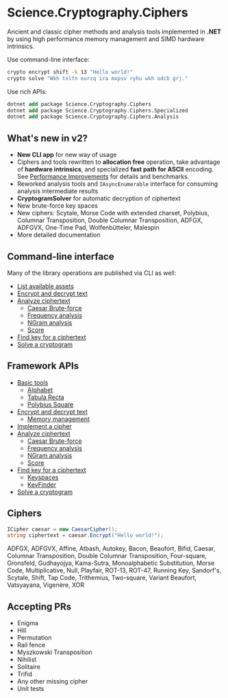 ﻿# Science.Cryptography.Ciphers
Ancient and classic cipher methods and analysis tools implemented in **.NET** by using high performance memory management and SIMD hardware intrinsics.

Use command-line interface:

```sh
crypto encrypt shift -k 13 "Hello world!"
crypto solve "Wkh txlfn eurzq ira mxpsv ryhu wkh odcb grj."
```

Use rich APIs:

```ps
dotnet add package Science.Cryptography.Ciphers
dotnet add package Science.Cryptography.Ciphers.Specialized
dotnet add package Science.Cryptography.Ciphers.Analysis
```

## What's new in v2?
- **New CLI app** for new way of usage
- Ciphers and tools rewritten to **allocation free** operation, take advantage of **hardware intrinsics**, and specialized **fast path for ASCII** encoding. See [Performance Improvements](docs/performance-improvements.md) for details and benchmarks.
- Reworked analysis tools and `IAsyncEnumerable` interface for consuming analysis intermediate results
- **CryptogramSolver** for automatic decryption of ciphertext
- New brute-force key spaces
- New ciphers: Scytale, Morse Code with extended charset, Polybius, Columnar Transposition, Double Columnar Transposition, ADFGX, ADFGVX, One-Time Pad, Wolfenbütteler, Malespin
- More detailed documentation

## Command-line interface
Many of the library operations are published via CLI as well:

 - [List available assets](docs/cli/list.md)
 - [Encrypt and decrypt text](docs/cli/encrypt-decrypt.md)
 - [Analyze ciphertext](docs/cli/analyze.md)
	- [Caesar Brute-force](docs/cli/analyze.md#caesar-brute-force)
	- [Frequency analysis](docs/cli/analyze.md#frequency-analysis)
	- [NGram analysis](docs/cli/analyze.md#ngram-analysis)
	- [Score](docs/cli/analyze.md#score)
 - [Find key for a ciphertext](docs/cli/find-key.md)
 - [Solve a cryptogram](docs/cli/solve.md)

## Framework APIs

 - [Basic tools](docs/lib/basics.md)
	- [Alphabet](docs/lib/basics.md#alphabet)
	- [Tabula Recta](docs/lib/basics.md#tabula-recta)
	- [Polybius Square](docs/lib/basics.md#polybius-square)
 - [Encrypt and decrypt text](docs/lib/encrypt-decrypt.md)
	- [Memory management](docs/lib/encrypt-decrypt.md#memory-management)
 - [Implement a cipher](docs/lib/encrypt-decrypt.md#implement-a-cipher)
 - [Analyze ciphertext](docs/lib/analyze.md)
	- [Caesar Brute-force](docs/lib/analyze.md#caesar-brute-force)
	- [Frequency analysis](docs/lib/analyze.md#frequency-analysis)
	- [NGram analysis](docs/lib/analyze.md#ngram-analysis)
	- [Score](docs/lib/analyze.md#score)
 - [Find key for a ciphertext](docs/lib/find-key.md)
    - [Keyspaces](docs/lib/find-key.md#key-spaces)
    - [KeyFinder](docs/lib/find-key.md#analysis)
 - [Solve a cryptogram](docs/lib/solve.md)

## Ciphers
```cs
ICipher caesar = new CaesarCipher();
string ciphertext = caesar.Encrypt("Hello world!");
```

ADFGX, ADFGVX, Affine, Atbash, Autokey, Bacon, Beaufort, Bifid, Caesar, Columnar Transposition, Double Columnar Transposition, Four-square, Gronsfeld, Gudhayojya, Kama-Sutra, Monoalphabetic Substitution, Morse Code, Multiplicative, Null, Playfair, ROT-13, ROT-47, Running Key, Sandorf's, Scytale, Shift, Tap Code, Trithemius, Two-square, Variant Beaufort, Vatsyayana, Vigenère, XOR

## Accepting PRs
* Enigma
* Hill
* Permutation
* Rail fence
* Myszkowski Transposition
* Nihilist
* Solitaire
* Trifid
* Any other missing cipher
* Unit tests